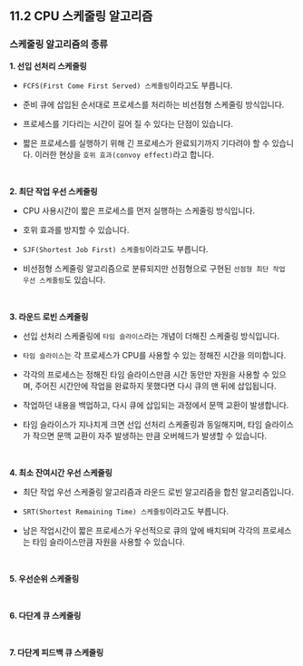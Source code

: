 ## 11.2 CPU 스케줄링 알고리즘

### 스케줄링 알고리즘의 종류

**1. 선입 선처리 스케줄링**

- `FCFS(First Come First Served) 스케줄링`이라고도 부릅니다.

- 준비 큐에 삽입된 순서대로 프로세스를 처리하는 비선점형 스케줄링 방식입니다.

- 프로세스를 기다리는 시간이 길어 질 수 있다는 단점이 있습니다.

- 짧은 프로세스를 실행하기 위해 긴 프로세스가 완료되기까지 기다려야 할 수 있습니다. 이러한 현상을 `호위 효과(convoy effect)`라고 합니다.

<br>

**2. 최단 작업 우선 스케줄링**

- CPU 사용시간이 짧은 프로세스를 먼저 실행하는 스케줄링 방식입니다.

- 호위 효과를 방지할 수 있습니다.

- `SJF(Shortest Job First) 스케줄링`이라고도 부릅니다.

- 비선점형 스케줄링 알고리즘으로 분류되지만 선점형으로 구현된 `선점형 최단 작업 우선 스케줄링`도 있습니다.

<br>

**3. 라운드 로빈 스케줄링**

- 선입 선처리 스케줄링에 `타임 슬라이스`라는 개념이 더해진 스케줄링 방식입니다.

- `타임 슬라이스`는 각 프로세스가 CPU를 사용할 수 있는 정해진 시간을 의미합니다.

- 각각의 프로세스는 정해진 타임 슬라이스만큼 시간 동안만 자원을 사용할 수 있으며, 주어진 시간안에 작업을 완료하지 못했다면 다시 큐의 맨 뒤에 삽입됩니다.

- 작업하던 내용을 백업하고, 다시 큐에 삽입되는 과정에서 문맥 교환이 발생합니다.

- 타임 슬라이스가 지나치게 크면 선입 선처리 스케줄링과 동일해지며, 타임 슬라이스가 작으면 문맥 교환이 자주 발생하는 만큼 오버헤드가 발생할 수 있습니다.

<br>

**4. 최소 잔여시간 우선 스케줄링**

- 최단 작업 우선 스케줄링 알고리즘과 라운드 로빈 알고리즘을 합친 알고리즘입니다.

- `SRT(Shortest Remaining Time) 스케줄링`이라고도 부릅니다.

- 남은 작업시간이 짧은 프로세스가 우선적으로 큐의 앞에 배치되며 각각의 프로세스는 타임 슬라이스만큼 자원을 사용할 수 있습니다.

<br>

**5. 우선순위 스케줄링**

<br>

**6. 다단계 큐 스케줄링**

<br>

**7. 다단계 피드백 큐 스케줄링**

<br>
